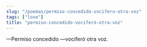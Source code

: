 ```yaml
---
slug: "/poemas/permiso-concedido-vocifero-otra-voz"
tags: ["love"]
title: "permiso-concedido-vociferó-otra-voz"
---
```

—Permiso concedido —vociferó otra voz.
